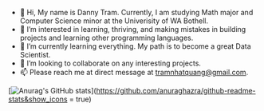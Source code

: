 - 👋 Hi, My name is Danny Tram. Currently, I am studying Math major and Computer Science minor at the Univerisity of WA Bothell.
- 👀 I’m interested in learning, thriving, and making mistakes in building projects and learning other programming languages.
- 🌱 I’m currently learning everything. My path is to become a great Data Scientist. 
- 💞️ I’m looking to collaborate on any interesting projects.
- 📫 Please reach me at direct message at tramnhatquang@gmail.com.


[![Anurag's GitHub stats](https://github-readme-stats.vercel.app/api?username=tramnhatquang)](https://github.com/anuraghazra/github-readme-stats&show_icons = true)
